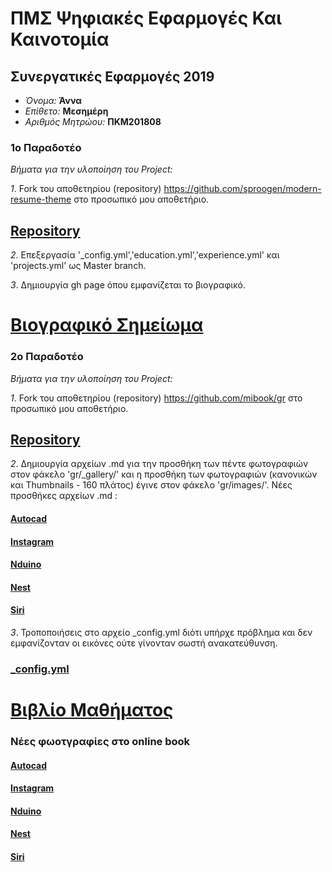 # ΠΜΣ Ψηφιακές Εφαρμογές Και Καινοτομία

## Συνεργατικές Εφαρμογές 2019

*  *Όνομα:* **Άννα**
*  *Επίθετο:* **Μεσημέρη**
*  *Αριθμός Μητρώου:* **ΠΚΜ201808**

### 1ο Παραδοτέο 

*Βήματα για την υλοποίηση του Project:*

*1*. Fork του αποθετηρίου (repository) https://github.com/sproogen/modern-resume-theme στο προσωπικό μου αποθετήριο.
## [Repository](https://github.com/midipetit/cv)

*2*. Επεξεργασία '_config.yml','education.yml','experience.yml' και 'projects.yml' ως Master branch.

*3*. Δημιουργία gh page όπου εμφανίζεται το βιογραφικό.
# [Βιογραφικό Σημείωμα](https://midipetit.github.io/cv/)


### 2ο Παραδοτέο

*Βήματα για την υλοποίηση του Project:*

*1*. Fork του αποθετηρίου (repository) https://github.com/mibook/gr στο προσωπικό μου αποθετήριο.
## [Repository](https://github.com/midipetit/gr)

*2*. Δημιουργία αρχείων .md για την προσθήκη των πέντε φωτογραφιών στον φάκελο 'gr/_gallery/' και η προσθήκη των φωτογραφιών (κανονικών και Thumbnails - 160 πλάτος) έγινε στον φάκελο 'gr/images/'. Νέες προσθήκες αρχείων .md :
#### [Autocad](https://github.com/midipetit/gr/blob/gh-pages/_gallery/autocad.md)
#### [Instagram](https://github.com/midipetit/gr/blob/gh-pages/_gallery/instagram.md)
#### [Nduino](https://github.com/midipetit/gr/blob/gh-pages/_gallery/nduino.md)
#### [Nest](https://github.com/midipetit/gr/blob/gh-pages/_gallery/nest.md)
#### [Siri](https://github.com/midipetit/gr/blob/gh-pages/_gallery/siri.md)
*3*. Τροποποιήσεις στο αρχείο _config.yml διότι υπήρχε πρόβλημα και δεν εμφανίζονταν οι εικόνες ούτε γίνονταν σωστή ανακατεύθυνση.
### [_config.yml](https://github.com/midipetit/gr/blob/gh-pages/_config.yml)

# [Βιβλίο Μαθήματος](https://midipetit.github.io/gr/)

### Νέες φωοτγραφίες στο online book
#### [Autocad](https://midipetit.github.io/gr/gallery/autocad/)
#### [Instagram](https://midipetit.github.io/gr/gallery/instagram/)
#### [Nduino](https://midipetit.github.io/gr/gallery/nduino/)
#### [Nest](https://midipetit.github.io/gr/gallery/nest/)
#### [Siri](https://midipetit.github.io/gr/gallery/siri/)
